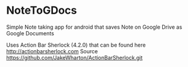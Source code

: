 NoteToGDocs
===========

Simple Note taking app for android that saves Note on Google Drive as Google Documents

Uses Action Bar Sherlock (4.2.0) that can be found here http://actionbarsherlock.com
Source https://github.com/JakeWharton/ActionBarSherlock.git